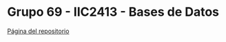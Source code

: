 # Grupo 69 - IIC2413 - Bases de Datos

[Página del repositorio](https://codd.ing.puc.cl/~grupo69/index.php)

